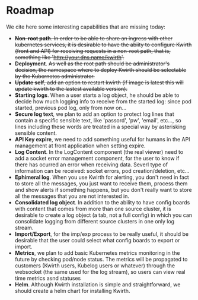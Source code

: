 # Roadmap
We cite here some interesting capabilities that are missing today:

  - ~~**Non-root path**. In order to be able to share an ingress with other kubernetes services, it is desirable to have the abiity to configure Kwirth (front and API) for receiving requests in a non-root path, that is, something like 'http://your.dns.name/kwirth'.~~
  - **Deployment**. ~~As well as the root path should be administrator's decision, the namespace where to deploy Kwirth should be selectable by the Kubernetes administrator.~~
  - ~~**Update self**, add an option to restart kwirth (if image is latest this will update kwirth to the lastest available version).~~
  - **Starting logs**. When a user starts a log object, he should be able to decide how much logging info to receive from the started log: since pod started, previous pod log, only from now on...
  - **Secure log text**, we plan to add an option to protect log lines that contain a specific sensible text, like 'passord', 'pw', 'email', etc..., so lines including these words are treated in a special way by asterisking sensible content.
  - **API Key expire**, we need to add something useful for humans in the API management at front application when setting expire.
  - **Log Content**. In the LogContent component (the real viewer) need to add a socket error management component, for the user to know if there has ocurred an error when receiving data. Severl type of information can be received: socket errors, pod creation/deletion, etc...
  - **Ephimeral log**. When you use Kwirth for alerting, you don't need in fact to store all the messages, you just want to receive them, process them and show alerts if something happens, but you don't really want to store all the messages that you are not interested in.
  - **Consolidated log object**. In addition to the ability to have config boards with content that comes from more than one source cluster, it is desirable to create a log object (a tab, not a full config) in which you can consolidate logging from different source clusters in one only log stream.
  - **Import/Export**, for the imp/exp process to be really useful, it should be desirable that the user could select what config boards to export or import.
  - **Metrics**, we plan to add basic Kubernetes metrics monitoring in the future by checking pod/node status. The metrics will be propagated to customers (Kwirth users, Kubelog users or whatever) through the websocket (the same used for the log stream), so users can view real time metrics asnd statuses
  - **Helm**. Although Kwirth installation is simple and straightforward, we should create a helm chart for installing Kwirth.
